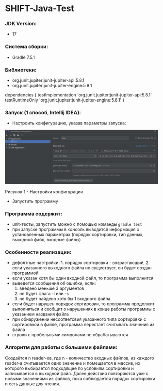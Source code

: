 # SHIFT-Java-Test

### JDK Version:

* 17

### Система сборки:

* Gradle 7.5.1

### Библиотеки:

* org.junit.jupiter:junit-jupiter-api:5.8.1
* org.junit.jupiter:junit-jupiter-engine:5.8.1

dependencies {
    testImplementation 'org.junit.jupiter:junit-jupiter-api:5.8.1'
    testRuntimeOnly 'org.junit.jupiter:junit-jupiter-engine:5.8.1'
}

### Запуск (1 способ, Intellij IDEA):

* Настроить конфигурацию, указав параметры запуска:

![configurations](materials/configurations.png)

Рисунок 1 - Настройки конфигурации

* Запустить программу

### Программа содержит:

* unit-тесты, запустить можно с помощью команды ```gradle test```
* при запуске программы в консоль выводится информация о установленных параметрах (порядок сортировки, тип данных, выходной файл, входные файлы)

### Особенности реализации:

* дефолтные настройки: 1. порядок сортировки - возрастающий, 2. если указанного выходного файла не существует, он будет создан программой
*  если указан хотя бы один входной файл, то программа выполнится
*  выведется сообщения об ошибки, если:
     1. введено меньше 3 аргументов
     2. не будет флага -i или -s
     3. не будет найдено хотя бы 1 входного файла
* если будет нарушен порядок сортировки, то программа продолжит выполняться и сообщит о нарушениях в конце работы программы с указанием названия файла
* при обнаружении несоответсвия указанного типа сортировки с сортировкой в файле, программа перестает считывать значения из файла
* строки с пробельными символами не обрабатываются

### Алгоритм для работы с большими файлами:

Создаётся n reader-ов, где n - количество входных файлов, из каждого reader-а считывается одно значение и помещается в массив, из которого выбирается подходящее по условиям сортировки и записывается в выходной файл. Далее действия повторяются уже с новыми значениями из файлов, пока соблюдается порядок сортировки и есть данные для чтения.
